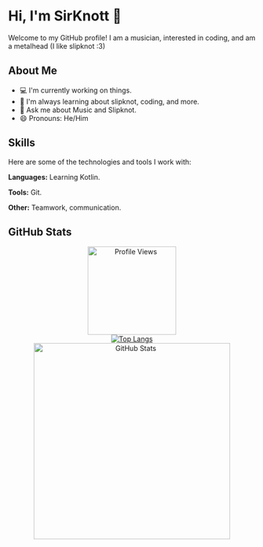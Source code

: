 # Hi, I'm SirKnott 👋

Welcome to my GitHub profile! I am a musician, interested in coding, and am a metalhead (I like slipknot :3)

## About Me

- 💻 I'm currently working on things.
- 🌱 I'm always learning about slipknot, coding, and more.
- 💬 Ask me about Music and Slipknot.
- 😄 Pronouns: He/Him

## Skills

Here are some of the technologies and tools I work with:

**Languages:** Learning Kotlin.

**Tools:** Git.

**Other:** Teamwork, communication.

## GitHub Stats

<div align="center">
  <img src="https://komarev.com/ghpvc/?username=SirKnott" alt="Profile Views" style="width: 180px; height: auto;" />
  <br />
  <a href="https://github.com/anuraghazra/github-readme-stats">
    <img src="https://github-readme-stats.vercel.app/api/top-langs/?username=SirKnott&layout=compact&theme=dark" alt="Top Langs" />
  </a>
  <br />
  <a href="https://github.com/anuraghazra/github-readme-stats">
    <img src="https://github-readme-stats.vercel.app/api?username=SirKnott&show_icons=true&theme=dark" alt="GitHub Stats" style="width: 400px; height: auto;" />
  </a>
</div>
